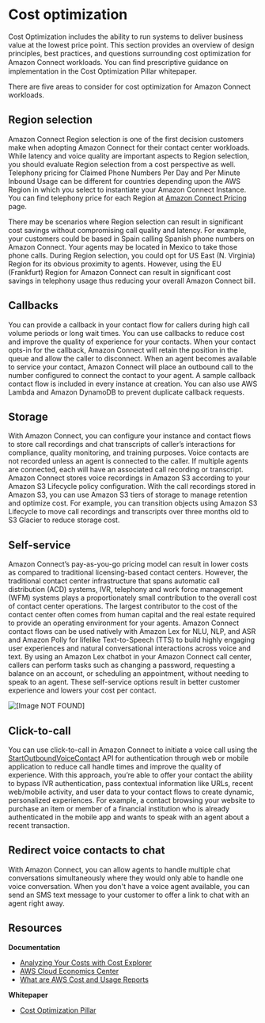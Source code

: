 # Cost optimization<a name="cost-optimization-bp"></a>

Cost Optimization includes the ability to run systems to deliver business value at the lowest price point\. This section provides an overview of design principles, best practices, and questions surrounding cost optimization for Amazon Connect workloads\. You can ﬁnd prescriptive guidance on implementation in the Cost Optimization Pillar whitepaper\. 

There are five areas to consider for cost optimization for Amazon Connect workloads\.

## Region selection<a name="regionselection-co"></a>

Amazon Connect Region selection is one of the first decision customers make when adopting Amazon Connect for their contact center workloads\. While latency and voice quality are important aspects to Region selection, you should evaluate Region selection from a cost perspective as well\. Telephony pricing for Claimed Phone Numbers Per Day and Per Minute Inbound Usage can be different for countries depending upon the AWS Region in which you select to instantiate your Amazon Connect Instance\. You can find telephony price for each Region at [Amazon Connect Pricing](http://aws.amazon.com/connect/pricing/) page\. 

There may be scenarios where Region selection can result in significant cost savings without compromising call quality and latency\. For example, your customers could be based in Spain calling Spanish phone numbers on Amazon Connect\. Your agents may be located in Mexico to take those phone calls\. During Region selection, you could opt for US East \(N\. Virginia\) Region for its obvious proximity to agents\. However, using the EU \(Frankfurt\) Region for Amazon Connect can result in significant cost savings in telephony usage thus reducing your overall Amazon Connect bill\.

## Callbacks<a name="callbacks-co"></a>

You can provide a callback in your contact flow for callers during high call volume periods or long wait times\. You can use callbacks to reduce cost and improve the quality of experience for your contacts\. When your contact opts\-in for the callback, Amazon Connect will retain the position in the queue and allow the caller to disconnect\. When an agent becomes available to service your contact, Amazon Connect will place an outbound call to the number configured to connect the contact to your agent\. A sample callback contact flow is included in every instance at creation\. You can also use AWS Lambda and Amazon DynamoDB to prevent duplicate callback requests\.

## Storage<a name="storage-co"></a>

With Amazon Connect, you can configure your instance and contact flows to store call recordings and chat transcripts of caller’s interactions for compliance, quality monitoring, and training purposes\. Voice contacts are not recorded unless an agent is connected to the caller\. If multiple agents are connected, each will have an associated call recording or transcript\. Amazon Connect stores voice recordings in Amazon S3 according to your Amazon S3 Lifecycle policy configuration\. With the call recordings stored in Amazon S3, you can use Amazon S3 tiers of storage to manage retention and optimize cost\. For example, you can transition objects using Amazon S3 Lifecycle to move call recordings and transcripts over three months old to S3 Glacier to reduce storage cost\.

## Self\-service<a name="selfservice-co"></a>

Amazon Connect’s pay\-as\-you\-go pricing model can result in lower costs as compared to traditional licensing\-based contact centers\. However, the traditional contact center infrastructure that spans automatic call distribution \(ACD\) systems, IVR, telephony and work force management \(WFM\) systems plays a proportionately small contribution to the overall cost of contact center operations\. The largest contributor to the cost of the contact center often comes from human capital and the real estate required to provide an operating environment for your agents\. Amazon Connect contact flows can be used natively with Amazon Lex for NLU, NLP, and ASR and Amazon Polly for lifelike Text\-to\-Speech \(TTS\) to build highly engaging user experiences and natural conversational interactions across voice and text\. By using an Amazon Lex chatbot in your Amazon Connect call center, callers can perform tasks such as changing a password, requesting a balance on an account, or scheduling an appointment, without needing to speak to an agent\. These self\-service options result in better customer experience and lowers your cost per contact\.

![\[Image NOT FOUND\]](http://docs.aws.amazon.com/connect/latest/adminguide/images/architecture/selfservice.png)

## Click\-to\-call<a name="clicktocall-co"></a>

You can use click\-to\-call in Amazon Connect to initiate a voice call using the [StartOutboundVoiceContact](https://docs.aws.amazon.com/connect/latest/APIReference/API_StartOutboundVoiceContact.html) API for authentication through web or mobile application to reduce call handle times and improve the quality of experience\. With this approach, you’re able to offer your contact the ability to bypass IVR authentication, pass contextual information like URLs, recent web/mobile activity, and user data to your contact flows to create dynamic, personalized experiences\. For example, a contact browsing your website to purchase an item or member of a financial institution who is already authenticated in the mobile app and wants to speak with an agent about a recent transaction\.

## Redirect voice contacts to chat<a name="redirectvoiccecontactstochat-co"></a>

With Amazon Connect, you can allow agents to handle multiple chat conversations simultaneously where they would only able to handle one voice conversation\. When you don't have a voice agent available, you can send an SMS text message to your customer to offer a link to chat with an agent right away\.

## Resources<a name="costoptimization-resources-bp"></a>

**Documentation**
+  [Analyzing Your Costs with Cost Explorer](https://docs.aws.amazon.com/awsaccountbilling/latest/aboutv2/ce-what-is.html) 
+  [AWS Cloud Economics Center](http://aws.amazon.com/economics/) 
+ [What are AWS Cost and Usage Reports](https://docs.aws.amazon.com/cur/latest/userguide/what-is-cur.html) 

**Whitepaper**
+ [Cost Optimization Pillar](https://d0.awsstatic.com/whitepapers/architecture/AWS-Cost-Optimization-Pillar.pdf) 